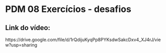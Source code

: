 <h1>PDM 08 Exercícios - desafios</h1>

## Link do vídeo:
<p>https://drive.google.com/file/d/1rQdijuKyqPp8PYKsdwSakcDxv4_XJ4rJ/view?usp=sharing</p>

